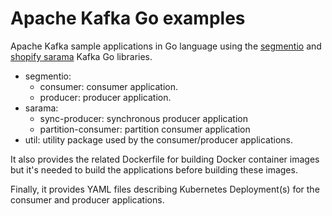 # Apache Kafka Go examples

Apache Kafka sample applications in Go language using the [segmentio](https://github.com/segmentio/kafka-go) and [shopify sarama](https://github.com/Shopify/sarama) Kafka Go libraries.

* segmentio:
    * consumer: consumer application.
    * producer: producer application.
* sarama:
    * sync-producer: synchronous producer application
    * partition-consumer: partition consumer application
* util: utility package used by the consumer/producer applications.

It also provides the related Dockerfile for building Docker container images but it's needed to build the applications before building these images.

Finally, it provides YAML files describing Kubernetes Deployment(s) for the consumer and producer applications.
